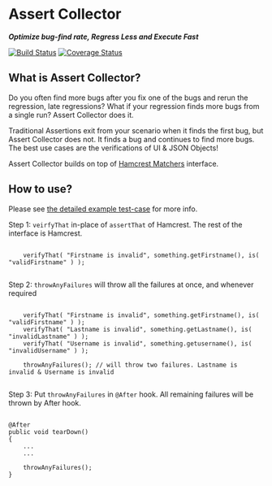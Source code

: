 # Assert Collector

***Optimize bug-find rate, Regress Less and Execute Fast***


[![Build Status][travis-shield]][travis-link] [![Coverage Status][coveralls-shield]][coveralls-link]


## What is Assert Collector?

Do you often find more bugs after you fix one of the bugs and rerun the regression, late regressions? What if your regression finds more bugs from a single run?  Assert Collector does it. 

Traditional Assertions exit from your scenario when it finds the first bug, but Assert Collector does not. It finds a bug and continues to find more bugs. The best use cases are the verifications of UI & JSON Objects!

Assert Collector builds on top of [Hamcrest Matchers]([hamcrest-matchers) interface.
      

## How to use?

Please see [the detailed example test-case](https://github.com/gkushang/assert-collector/blob/master/src/test/java/assertcollector/AssertCollectorTest.java#L32-L86) for more info.


Step 1: `veirfyThat` in-place of `assertThat` of Hamcrest. The rest of the interface is Hamcrest.

```aidl
   
    verifyThat( "Firstname is invalid", something.getFirstname(), is( "validFirstname" ) );
   
```

Step 2: `throwAnyFailures` will throw all the failures at once, and whenever required

```aidl
   
    verifyThat( "Firstname is invalid", something.getFirstname(), is( "validFirstname" ) );
    verifyThat( "Lastname is invalid", something.getLastname(), is( "invalidLastname" ) );
    verifyThat( "Username is invalid", something.getusername(), is( "invalidUsername" ) );
    
    throwAnyFailures(); // will throw two failures. Lastname is invalid & Username is invalid
   
```

Step 3: Put `throwAnyFailures` in `@After` hook. All remaining failures will be thrown by After hook. 

```aidl

@After
public void tearDown()
{
    ...
    ...
    
    throwAnyFailures();
}

```



[travis-shield]: https://img.shields.io/travis/google/truth.png
[travis-link]: https://travis-ci.org/google/truth
[coveralls-shield]: https://coveralls.io/repos/github/gkushang/assert-collector/badge.svg?branch=master
[coveralls-link]: https://coveralls.io/github/gkushang/assert-collector?branch=master
[hamcrest-matchers]: http://hamcrest.org/JavaHamcrest/javadoc/1.3/org/hamcrest/Matchers.html
[example]: https://github.com/gkushang/assert-collector/blob/master/src/test/java/assertcollector/AssertCollectorTest.java#L32-L86
